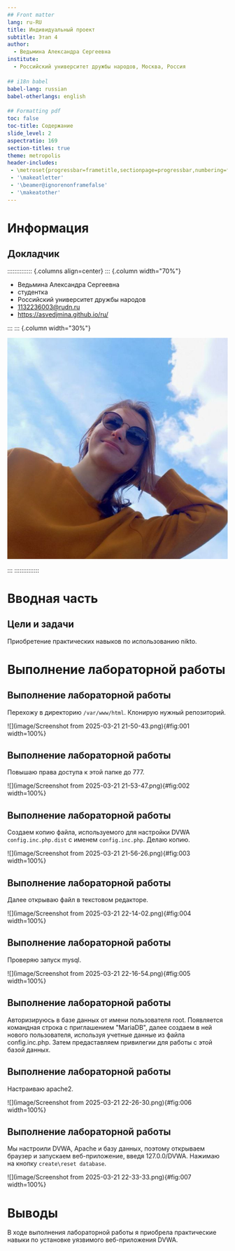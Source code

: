 ```yaml
---
## Front matter
lang: ru-RU
title: Индивидуальный проект
subtitle: Этап 4
author:
  - Ведьмина Александра Сергеевна
institute:
  - Российский университет дружбы народов, Москва, Россия

## i18n babel
babel-lang: russian
babel-otherlangs: english

## Formatting pdf
toc: false
toc-title: Содержание
slide_level: 2
aspectratio: 169
section-titles: true
theme: metropolis
header-includes:
 - \metroset{progressbar=frametitle,sectionpage=progressbar,numbering=fraction}
 - '\makeatletter'
 - '\beamer@ignorenonframefalse'
 - '\makeatother'
---
```


# Информация

## Докладчик

:::::::::::::: {.columns align=center}
::: {.column width="70%"}

  * Ведьмина Александра Сергеевна
  * студентка
  * Российский университет дружбы народов
  * [1132236003@rudn.ru](mailto:1132236003@rudn.ru)
  * <https://asvedjmina.github.io/ru/>

:::
::: {.column width="30%"}

![](./image/admin.jpg)

:::
::::::::::::::

# Вводная часть

## Цели и задачи

Приобретение практических навыков по использованию nikto.

# Выполнение лабораторной работы

## Выполнение лабораторной работы

Перехожу в директорию `/var/www/html`. Клонирую нужный репозиторий.

![](image/Screenshot from 2025-03-21 21-50-43.png){#fig:001 width=100%}

## Выполнение лабораторной работы

Повышаю права доступа к этой папке до 777.

![](image/Screenshot from 2025-03-21 21-53-47.png){#fig:002 width=100%}

## Выполнение лабораторной работы

Создаем копию файла, используемого для настройки DVWA `config.inc.php.dist` с именем `config.inc.php`. Делаю копию.

![](image/Screenshot from 2025-03-21 21-56-26.png){#fig:003 width=100%}

## Выполнение лабораторной работы

Далее открываю файл в текстовом редакторе.

![](image/Screenshot from 2025-03-21 22-14-02.png){#fig:004 width=100%}

## Выполнение лабораторной работы

Проверяю запуск mysql.

![](image/Screenshot from 2025-03-21 22-16-54.png){#fig:005 width=100%}

## Выполнение лабораторной работы

Авторизируюсь в базе данных от имени пользователя root. Появляется командная строка с приглашением "MariaDB", далее создаем в ней нового пользователя, используя учетные данные из файла config.inc.php. Затем предаставляем привилегии для работы с этой базой данных.

## Выполнение лабораторной работы

Настраиваю apache2.

![](image/Screenshot from 2025-03-21 22-26-30.png){#fig:006 width=100%}

## Выполнение лабораторной работы

Мы настроили DVWA, Apache и базу данных, поэтому открываем браузер и запускаем веб-приложение, введя 127.0.0/DVWA. Нажимаю на кнопку `create\reset database`.

![](image/Screenshot from 2025-03-21 22-33-33.png){#fig:007 width=100%}

# Выводы

В ходе выполнения лабораторной работы я приобрела практические навыки по установке уязвимого веб-приложения DVWA.


